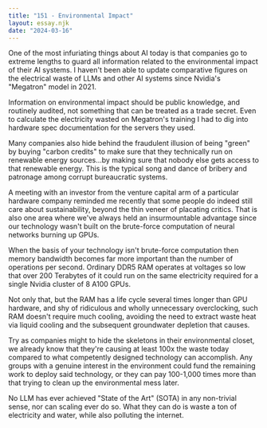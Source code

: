 ```yaml
---
title: "151 - Environmental Impact"
layout: essay.njk
date: "2024-03-16"
---
```


One of the most infuriating things about AI today is that companies go to extreme lengths to guard all information related to the environmental impact of their AI systems. I haven't been able to update comparative figures on the electrical waste of LLMs and other AI systems since Nvidia's "Megatron" model in 2021.

Information on environmental impact should be public knowledge, and routinely audited, not something that can be treated as a trade secret. Even to calculate the electricity wasted on Megatron's training I had to dig into hardware spec documentation for the servers they used.

Many companies also hide behind the fraudulent illusion of being "green" by buying "carbon credits" to make sure that they technically run on renewable energy sources...by making sure that nobody else gets access to that renewable energy. This is the typical song and dance of bribery and patronage among corrupt bureaucratic systems.

A meeting with an investor from the venture capital arm of a particular hardware company reminded me recently that some people do indeed still care about sustainability, beyond the thin veneer of placating critics. That is also one area where we've always held an insurmountable advantage since our technology wasn't built on the brute-force computation of neural networks burning up GPUs.

When the basis of your technology isn't brute-force computation then memory bandwidth becomes far more important than the number of operations per second. Ordinary DDR5 RAM operates at voltages so low that over 200 Terabytes of it could run on the same electricity required for a single Nvidia cluster of 8 A100 GPUs.

Not only that, but the RAM has a life cycle several times longer than GPU hardware, and shy of ridiculous and wholly unnecessary overclocking, such RAM doesn't require much cooling, avoiding the need to extract waste heat via liquid cooling and the subsequent groundwater depletion that causes.

Try as companies might to hide the skeletons in their environmental closet, we already know that they're causing at least 100x the waste today compared to what competently designed technology can accomplish. Any groups with a genuine interest in the environment could fund the remaining work to deploy said technology, or they can pay 100-1,000 times more than that trying to clean up the environmental mess later.

No LLM has ever achieved "State of the Art" (SOTA) in any non-trivial sense, nor can scaling ever do so. What they can do is waste a ton of electricity and water, while also polluting the internet.
